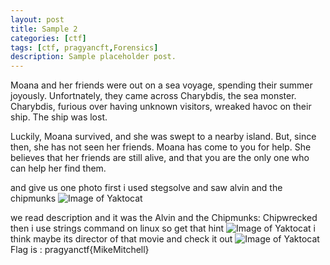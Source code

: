 ```yaml
---
layout: post
title: Sample 2
categories: [ctf]
tags: [ctf, pragyancft,Forensics]
description: Sample placeholder post.
---
```

Moana and her friends were out on a sea voyage, spending their summer joyously.
Unfortnately, they came across Charybdis, the sea monster. Charybdis, furious over having
unknown visitors, wreaked havoc on their ship. The ship was lost.

Luckily, Moana survived, and she was swept to a nearby island. But, since then, she has not seen her
friends. Moana has come to you for help. She believes that her friends are still alive, and that you are the
only one who can help her find them.

and give us one photo
first i used stegsolve and saw alvin and the chipmunks
![Image of Yaktocat](https://1.bp.blogspot.com/-DFP8gu-6O-E/WLu-75F0Y5I/AAAAAAAABdQ/e1huGAjCVIEKtwNUFM9EMq1ww2JV4M8nQCLcB/s320/bodlogo4.png)

we read description and it was the Alvin and the Chipmunks: Chipwrecked 
then i use strings command on linux so get that hint
![Image of Yaktocat](https://4.bp.blogspot.com/-74UY9Nd8zh0/WLu_4pCcFxI/AAAAAAAABdY/XVk4r7eG50kpLoEpORbea6llZ9O3SDEzwCLcB/s320/bodlogo4-2.png)
i think maybe its director of that movie and check it out
![Image of Yaktocat](https://2.bp.blogspot.com/-64PDcmu_5PM/WLvARJaGHJI/AAAAAAAABdc/l-JDil-ipRMkjPmijXbNLk3Rec01PlvuACLcB/s320/bodlogo4-3.png)
Flag is : pragyanctf{MikeMitchell}
